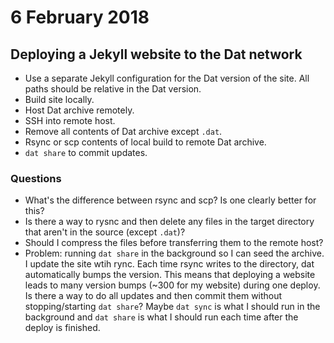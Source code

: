 # 6 February 2018

## Deploying a Jekyll website to the Dat network

- Use a separate Jekyll configuration for the Dat version of the site.
  All paths should be relative in the Dat version.
- Build site locally.
- Host Dat archive remotely.
- SSH into remote host.
- Remove all contents of Dat archive except `.dat`.
- Rsync or scp contents of local build to remote Dat archive.
- `dat share` to commit updates.

### Questions

- What's the difference between rsync and scp? Is one clearly better for this?
- Is there a way to rysnc and then delete any files in the target directory that
  aren't in the source (except `.dat`)?
- Should I compress the files before transferring them to the remote host?
- Problem: running `dat share` in the background so I can seed the archive. I 
  update the site wtih rync. Each time rsync writes to the directory, dat 
  automatically bumps the version. This means that deploying a website leads to 
  many version bumps (~300 for my website) during one deploy. Is there a way to 
  do all updates and then commit them without stopping/starting `dat share`? 
  Maybe `dat sync` is what I should run in the background and `dat share` is what
  I should run each time after the deploy is finished.
